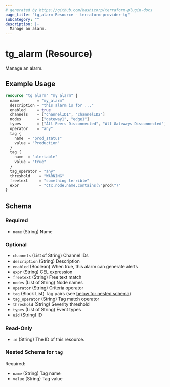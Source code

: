 ```yaml
---
# generated by https://github.com/hashicorp/terraform-plugin-docs
page_title: "tg_alarm Resource - terraform-provider-tg"
subcategory: ""
description: |-
  Manage an alarm.
---
```


# tg_alarm (Resource)

Manage an alarm.

## Example Usage

```terraform
resource "tg_alarm" "my_alarm" {
  name        = "my_alarm"
  description = "this alarm is for ..."
  enabled     = true
  channels    = ["channelID1", "channelID2"]
  nodes       = ["gateway1", "edge1"]
  types       = ["All Peers Disconnected", "All Gateways Disconnected"]
  operator    = "any"
  tag {
    name  = "prod_status"
    value = "Production"
  }
  tag {
    name  = "alertable"
    value = "true"
  }
  tag_operator = "any"
  threshold    = "WARNING"
  freetext     = "something terrible"
  expr         = "ctx.node.name.contains(\"prod\")"
}
```

<!-- schema generated by tfplugindocs -->
## Schema

### Required

- `name` (String) Name

### Optional

- `channels` (List of String) Channel IDs
- `description` (String) Description
- `enabled` (Boolean) When true, this alarm can generate alerts
- `expr` (String) CEL expression
- `freetext` (String) Free text match
- `nodes` (List of String) Node names
- `operator` (String) Criteria operator
- `tag` (Block List) Tag pairs (see [below for nested schema](#nestedblock--tag))
- `tag_operator` (String) Tag match operator
- `threshold` (String) Severity threshold
- `types` (List of String) Event types
- `uid` (String) ID

### Read-Only

- `id` (String) The ID of this resource.

<a id="nestedblock--tag"></a>
### Nested Schema for `tag`

Required:

- `name` (String) Tag name
- `value` (String) Tag value
